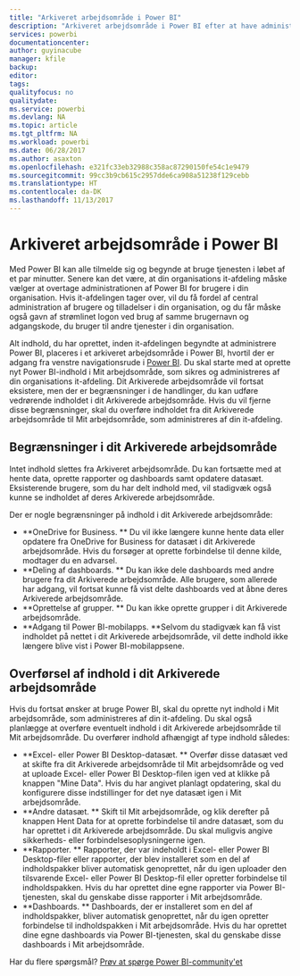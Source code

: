 ```yaml
---
title: "Arkiveret arbejdsområde i Power BI"
description: "Arkiveret arbejdsområde i Power BI efter at have administreret din Office 365-lejer"
services: powerbi
documentationcenter: 
author: guyinacube
manager: kfile
backup: 
editor: 
tags: 
qualityfocus: no
qualitydate: 
ms.service: powerbi
ms.devlang: NA
ms.topic: article
ms.tgt_pltfrm: NA
ms.workload: powerbi
ms.date: 06/28/2017
ms.author: asaxton
ms.openlocfilehash: e321fc33eb32988c358ac87290150fe54c1e9479
ms.sourcegitcommit: 99cc3b9cb615c2957dde6ca908a51238f129cebb
ms.translationtype: HT
ms.contentlocale: da-DK
ms.lasthandoff: 11/13/2017
---
```

# <a name="power-bi-archived-workspace"></a>Arkiveret arbejdsområde i Power BI
Med Power BI kan alle tilmelde sig og begynde at bruge tjenesten i løbet af et par minutter.  Senere kan det være, at din organisations it-afdeling måske vælger at overtage administrationen af Power BI for brugere i din organisation.  Hvis it-afdelingen tager over, vil du få fordel af central administration af brugere og tilladelser i din organisation, og du får måske også gavn af strømlinet logon ved brug af samme brugernavn og adgangskode, du bruger til andre tjenester i din organisation. 

Alt indhold, du har oprettet, inden it-afdelingen begyndte at administrere Power BI, placeres i et arkiveret arbejdsområde i Power BI, hvortil der er adgang fra venstre navigationsrude i [Power BI](https://app.powerbi.com).  Du skal starte med at oprette nyt Power BI-indhold i Mit arbejdsområde, som sikres og administreres af din organisations it-afdeling.  Dit Arkiverede arbejdsområde vil fortsat eksistere, men der er begrænsninger i de handlinger, du kan udføre vedrørende indholdet i dit Arkiverede arbejdsområde.  Hvis du vil fjerne disse begrænsninger, skal du overføre indholdet fra dit Arkiverede arbejdsområde til Mit arbejdsområde, som administreres af din it-afdeling.

## <a name="restrictions-in-your-archived-workspace"></a>Begrænsninger i dit Arkiverede arbejdsområde
Intet indhold slettes fra Arkiveret arbejdsområde.  Du kan fortsætte med at hente data, oprette rapporter og dashboards samt opdatere datasæt.  Eksisterende brugere, som du har delt indhold med, vil stadigvæk også kunne se indholdet af deres Arkiverede arbejdsområde.

Der er nogle begrænsninger på indhold i dit Arkiverede arbejdsområde:

* **OneDrive for Business.  ** Du vil ikke længere kunne hente data eller opdatere fra OneDrive for Business for datasæt i dit Arkiverede arbejdsområde.  Hvis du forsøger at oprette forbindelse til denne kilde, modtager du en advarsel.
* **Deling af dashboards.  ** Du kan ikke dele dashboards med andre brugere fra dit Arkiverede arbejdsområde.  Alle brugere, som allerede har adgang, vil fortsat kunne få vist delte dashboards ved at åbne deres Arkiverede arbejdsområde.
* **Oprettelse af grupper.  ** Du kan ikke oprette grupper i dit Arkiverede arbejdsområde.
* **Adgang til Power BI-mobilapps.  **Selvom du stadigvæk kan få vist indholdet på nettet i dit Arkiverede arbejdsområde, vil dette indhold ikke længere blive vist i Power BI-mobilappsene.

## <a name="migrating-content-in-your-archived-workspace"></a>Overførsel af indhold i dit Arkiverede arbejdsområde
Hvis du fortsat ønsker at bruge Power BI, skal du oprette nyt indhold i Mit arbejdsområde, som administreres af din it-afdeling.   Du skal også planlægge at overføre eventuelt indhold i dit Arkiverede arbejdsområde til Mit arbejdsområde.  Du overfører indhold afhængigt af type indhold således:

* **Excel- eller Power BI Desktop-datasæt.  ** Overfør disse datasæt ved at skifte fra dit Arkiverede arbejdsområde til Mit arbejdsområde og ved at uploade Excel- eller Power BI Desktop-filen igen ved at klikke på knappen "Mine Data".  Hvis du har angivet planlagt opdatering, skal du konfigurere disse indstillinger for det nye datasæt igen i Mit arbejdsområde.
* **Andre datasæt.  ** Skift til Mit arbejdsområde, og klik derefter på knappen Hent Data for at oprette forbindelse til andre datasæt, som du har oprettet i dit Arkiverede arbejdsområde.  Du skal muligvis angive sikkerheds- eller forbindelsesoplysningerne igen.
* **Rapporter.  ** Rapporter, der var indeholdt i Excel- eller Power BI Desktop-filer eller rapporter, der blev installeret som en del af indholdspakker bliver automatisk genoprettet, når du igen uploader den tilsvarende Excel- eller Power BI Desktop-fil eller opretter forbindelse til indholdspakken.  Hvis du har oprettet dine egne rapporter via Power BI-tjenesten, skal du genskabe disse rapporter i Mit arbejdsområde.
* **Dashboards.  ** Dashboards, der er installeret som en del af indholdspakker, bliver automatisk genoprettet, når du igen opretter forbindelse til indholdspakken i Mit arbejdsområde.  Hvis du har oprettet dine egne dashboards via Power BI-tjenesten, skal du genskabe disse dashboards i Mit arbejdsområde.

Har du flere spørgsmål? [Prøv at spørge Power BI-community'et](http://community.powerbi.com/)

